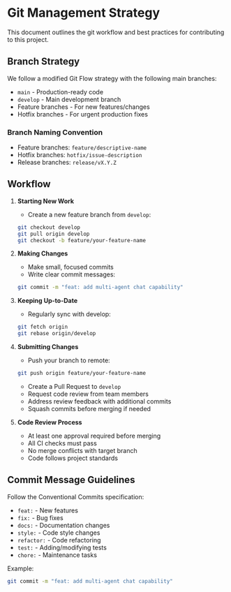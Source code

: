 # Git Management Strategy

This document outlines the git workflow and best practices for contributing to this project.

## Branch Strategy

We follow a modified Git Flow strategy with the following main branches:

- `main` - Production-ready code
- `develop` - Main development branch
- Feature branches - For new features/changes
- Hotfix branches - For urgent production fixes

### Branch Naming Convention

- Feature branches: `feature/descriptive-name`
- Hotfix branches: `hotfix/issue-description`
- Release branches: `release/vX.Y.Z`

## Workflow

1. **Starting New Work**
   - Create a new feature branch from `develop`:

   ```bash
   git checkout develop
   git pull origin develop
   git checkout -b feature/your-feature-name
   ```

2. **Making Changes**
   - Make small, focused commits
   - Write clear commit messages:

   ```bash
   git commit -m "feat: add multi-agent chat capability"
   ```

3. **Keeping Up-to-Date**
   - Regularly sync with develop:

   ```bash
   git fetch origin
   git rebase origin/develop
   ```

4. **Submitting Changes**
   - Push your branch to remote:

   ```bash
   git push origin feature/your-feature-name
   ```

   - Create a Pull Request to `develop`
   - Request code review from team members
   - Address review feedback with additional commits
   - Squash commits before merging if needed

5. **Code Review Process**
   - At least one approval required before merging
   - All CI checks must pass
   - No merge conflicts with target branch
   - Code follows project standards

## Commit Message Guidelines

Follow the Conventional Commits specification:

- `feat:` - New features
- `fix:` - Bug fixes
- `docs:` - Documentation changes
- `style:` - Code style changes
- `refactor:` - Code refactoring
- `test:` - Adding/modifying tests
- `chore:` - Maintenance tasks

Example:

```bash
git commit -m "feat: add multi-agent chat capability"
```
